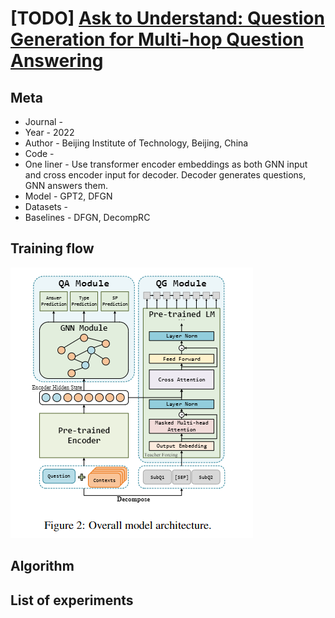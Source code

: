 # [TODO] [Ask to Understand: Question Generation for Multi-hop Question Answering](https://arxiv.org/pdf/2203.09073.pdf)

## Meta

* Journal -
* Year - 2022
* Author - Beijing Institute of Technology, Beijing, China
* Code - 
* One liner - Use transformer encoder embeddings as both GNN input and cross encoder input for decoder. Decoder generates questions, GNN answers them.
* Model - GPT2, DFGN
* Datasets - 
* Baselines - DFGN, DecompRC

## Training flow

![diagram](./ask-to-understand.png)

## Algorithm

## List of experiments
